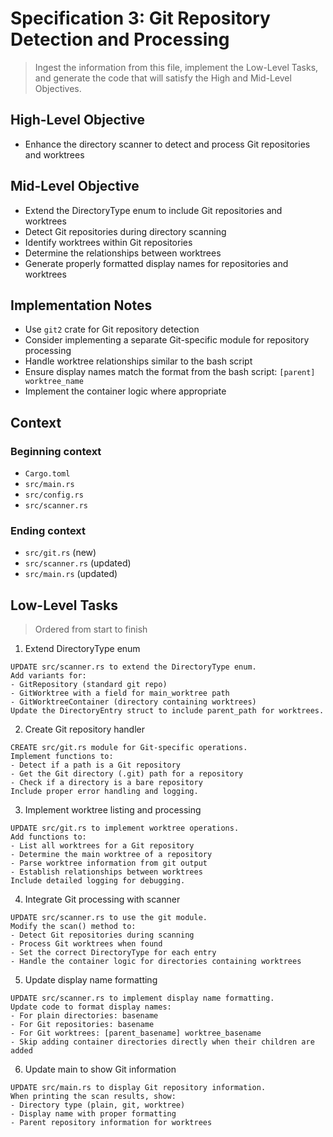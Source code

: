 # Specification 3: Git Repository Detection and Processing

> Ingest the information from this file, implement the Low-Level Tasks, and generate the code that will satisfy the High and Mid-Level Objectives.

## High-Level Objective

- Enhance the directory scanner to detect and process Git repositories and worktrees

## Mid-Level Objective

- Extend the DirectoryType enum to include Git repositories and worktrees
- Detect Git repositories during directory scanning
- Identify worktrees within Git repositories
- Determine the relationships between worktrees
- Generate properly formatted display names for repositories and worktrees

## Implementation Notes

- Use `git2` crate for Git repository detection
- Consider implementing a separate Git-specific module for repository processing
- Handle worktree relationships similar to the bash script
- Ensure display names match the format from the bash script: `[parent] worktree_name`
- Implement the container logic where appropriate

## Context

### Beginning context

- `Cargo.toml`
- `src/main.rs`
- `src/config.rs`
- `src/scanner.rs`

### Ending context

- `src/git.rs` (new)
- `src/scanner.rs` (updated)
- `src/main.rs` (updated)

## Low-Level Tasks

> Ordered from start to finish

1. Extend DirectoryType enum

```aider
UPDATE src/scanner.rs to extend the DirectoryType enum.
Add variants for:
- GitRepository (standard git repo)
- GitWorktree with a field for main_worktree path
- GitWorktreeContainer (directory containing worktrees)
Update the DirectoryEntry struct to include parent_path for worktrees.
```

2. Create Git repository handler

```aider
CREATE src/git.rs module for Git-specific operations.
Implement functions to:
- Detect if a path is a Git repository
- Get the Git directory (.git) path for a repository
- Check if a directory is a bare repository
Include proper error handling and logging.
```

3. Implement worktree listing and processing

```aider
UPDATE src/git.rs to implement worktree operations.
Add functions to:
- List all worktrees for a Git repository
- Determine the main worktree of a repository
- Parse worktree information from git output
- Establish relationships between worktrees
Include detailed logging for debugging.
```

4. Integrate Git processing with scanner

```aider
UPDATE src/scanner.rs to use the git module.
Modify the scan() method to:
- Detect Git repositories during scanning
- Process Git worktrees when found
- Set the correct DirectoryType for each entry
- Handle the container logic for directories containing worktrees
```

5. Update display name formatting

```aider
UPDATE src/scanner.rs to implement display name formatting.
Update code to format display names:
- For plain directories: basename
- For Git repositories: basename
- For Git worktrees: [parent_basename] worktree_basename
- Skip adding container directories directly when their children are added
```

6. Update main to show Git information

```aider
UPDATE src/main.rs to display Git repository information.
When printing the scan results, show:
- Directory type (plain, git, worktree)
- Display name with proper formatting
- Parent repository information for worktrees
```
